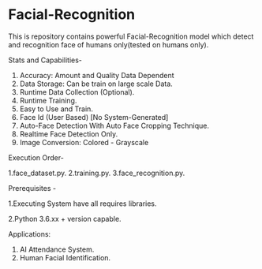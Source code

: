 # Facial-Recognition
This is repository contains powerful Facial-Recognition model which detect and recognition face of humans only(tested on humans only).

Stats and Capabilities- 
1. Accuracy: Amount and Quality Data Dependent
2. Data Storage: Can be train on large scale Data.
3. Runtime Data Collection (Optional).
4. Runtime Training.
5. Easy to Use and Train.
6. Face Id (User Based) [No System-Generated]
7. Auto-Face Detection With Auto Face Cropping Technique.
8. Realtime Face Detection Only.
9. Image Conversion: Colored - Grayscale

Execution Order-

1.face_dataset.py.
2.training.py.
3.face_recognition.py.

Prerequisites -

1.Executing System have all requires libraries.

2.Python 3.6.xx + version capable.
 
 
Applications:
1. AI Attendance System.
2. Human Facial Identification.  

